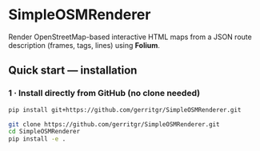 # SimpleOSMRenderer

Render OpenStreetMap-based interactive HTML maps from a JSON route description (frames, tags, lines) using **Folium**.

## Quick start — installation

### 1&nbsp;· Install directly from GitHub (no clone needed)

```bash
pip install git+https://github.com/gerritgr/SimpleOSMRenderer.git
```

```bash
git clone https://github.com/gerritgr/SimpleOSMRenderer.git
cd SimpleOSMRenderer
pip install -e .
```
